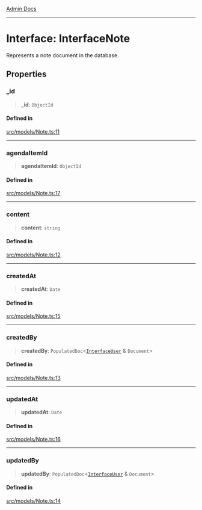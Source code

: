 [Admin Docs](/)

***

# Interface: InterfaceNote

Represents a note document in the database.

## Properties

### \_id

> **\_id**: `ObjectId`

#### Defined in

[src/models/Note.ts:11](https://github.com/Suyash878/talawa-api/blob/cfd688207611ba245c99edd8dbaccb2cdbf6a043/src/models/Note.ts#L11)

***

### agendaItemId

> **agendaItemId**: `ObjectId`

#### Defined in

[src/models/Note.ts:17](https://github.com/Suyash878/talawa-api/blob/cfd688207611ba245c99edd8dbaccb2cdbf6a043/src/models/Note.ts#L17)

***

### content

> **content**: `string`

#### Defined in

[src/models/Note.ts:12](https://github.com/Suyash878/talawa-api/blob/cfd688207611ba245c99edd8dbaccb2cdbf6a043/src/models/Note.ts#L12)

***

### createdAt

> **createdAt**: `Date`

#### Defined in

[src/models/Note.ts:15](https://github.com/Suyash878/talawa-api/blob/cfd688207611ba245c99edd8dbaccb2cdbf6a043/src/models/Note.ts#L15)

***

### createdBy

> **createdBy**: `PopulatedDoc`\<[`InterfaceUser`](../../User/interfaces/InterfaceUser.md) & `Document`\>

#### Defined in

[src/models/Note.ts:13](https://github.com/Suyash878/talawa-api/blob/cfd688207611ba245c99edd8dbaccb2cdbf6a043/src/models/Note.ts#L13)

***

### updatedAt

> **updatedAt**: `Date`

#### Defined in

[src/models/Note.ts:16](https://github.com/Suyash878/talawa-api/blob/cfd688207611ba245c99edd8dbaccb2cdbf6a043/src/models/Note.ts#L16)

***

### updatedBy

> **updatedBy**: `PopulatedDoc`\<[`InterfaceUser`](../../User/interfaces/InterfaceUser.md) & `Document`\>

#### Defined in

[src/models/Note.ts:14](https://github.com/Suyash878/talawa-api/blob/cfd688207611ba245c99edd8dbaccb2cdbf6a043/src/models/Note.ts#L14)
